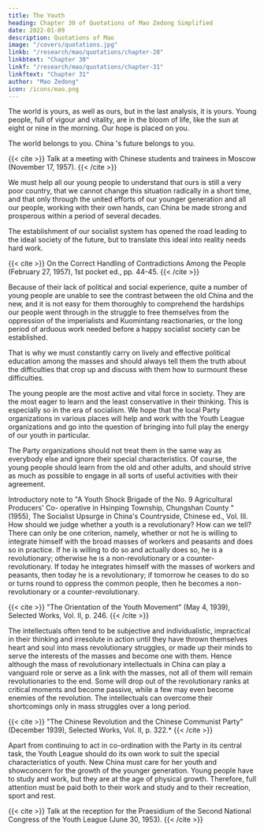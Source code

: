 ```yaml
---
title: The Youth
heading: Chapter 30 of Quotations of Mao Zedong Simplified
date: 2022-01-09
description: Quotations of Mao
image: "/covers/quotations.jpg"
linkb: "/research/mao/quotations/chapter-28"
linkbtext: "Chapter 30"
linkf: "/research/mao/quotations/chapter-31"
linkftext: "Chapter 31"
author: "Mao Zedong"
icon: /icons/mao.png
---
```


The world is yours, as well as ours, but in the last analysis, it is yours. Young people, full of vigour and vitality, are in the bloom of life, like the sun at eight or nine in the morning. Our hope is placed on you.

The world belongs to you. China 's future belongs to you.

{{< cite >}}
Talk at a meeting with Chinese students and trainees in Moscow (November 17, 1957).
{{< /cite >}}

We must help all our young people to understand that ours is still a very poor country, that we cannot change this situation radically in a short time, and that only through the united efforts of our younger generation and all our people, working with their own hands, can China be made strong and prosperous within a period of several decades. 

The establishment of our socialist system has opened the road leading to the ideal society of the future, but to translate this ideal into reality needs hard work.

{{< cite >}}
On the Correct Handling of Contradictions Among the People (February 27, 1957), 1st pocket ed., pp. 44-45.
{{< /cite >}}

Because of their lack of political and social experience, quite a number of young people are unable to see the contrast between the old China and the new, and it is not easy for them thoroughly to comprehend the hardships our people went through in the struggle to free themselves from the oppression of the imperialists and Kuomintang reactionaries, or the long period of arduous work needed before a happy socialist society can be established. 

That is why we must constantly carry on lively and effective political education among
the masses and should always tell them the truth about the difficulties that
crop up and discuss with them how to surmount these difficulties.

The young people are the most active and vital force in society. They are the most eager to learn and the least conservative in their thinking. This is especially so in the era of socialism. We hope that the local Party organizations in various places will help and work with the Youth League organizations and go into the question of bringing into full play the energy of our youth in particular. 

The Party organizations should not treat them in the same way as everybody else and ignore their special characteristics. Of course, the young people should learn from the old and other adults, and should strive as much as possible to engage in all sorts of useful activities
with their agreement.

Introductory note to "A Youth Shock Brigade of the No. 9 Agricultural Producers' Co-
operative in Hsinping Township, Chungshan County " (1955), The Socialist Upsurge
in China's Countryside, Chinese ed., Vol. III.
How should we judge whether a youth is a revolutionary? How can we tell?
There can only be one criterion, namely, whether or not he is willing to
integrate himself with the broad masses of workers and peasants and does so
in practice. If he is willing to do so and actually does so, he is a
revolutionary; otherwise he is a non-revolutionary or a counter-revolutionary.
If today he integrates himself with the masses of workers and peasants, then
today he is a revolutionary; if tomorrow he ceases to do so or turns round to
oppress the common people, then he becomes a non-revolutionary or a
counter-revolutionary.

{{< cite >}}
"The Orientation of the Youth Movement" (May 4, 1939), Selected Works, Vol. II, p. 246.
{{< /cite >}}

The intellectuals often tend to be subjective and individualistic, impractical in
their thinking and irresolute in action until they have thrown themselves heart
and soul into mass revolutionary struggles, or made up their minds to serve
the interests of the masses and become one with them. Hence although the
mass of revolutionary intellectuals in China can play a vanguard role or serve
as a link with the masses, not all of them will remain revolutionaries to the
end. Some will drop out of the revolutionary ranks at critical moments and
become passive, while a few may even become enemies of the revolution.
The intellectuals can overcome their shortcomings only in mass struggles
over a long period.

{{< cite >}}
"The Chinese Revolution and the Chinese Communist Party" (December 1939), Selected Works, Vol. II, p. 322.*
{{< /cite >}}

Apart from continuing to act in co-ordination with the Party in its central task, the Youth League should do its own work to suit the special characteristics of youth. New China must care for her youth and showconcern for the growth of the younger generation. Young people have to study and work, but they are at the age of physical growth. Therefore, full attention must be paid both to their work and study and to their recreation,
sport and rest.

{{< cite >}}
Talk at the reception for the Praesidium of the Second National Congress of the Youth
League (June 30, 1953).
{{< /cite >}}
